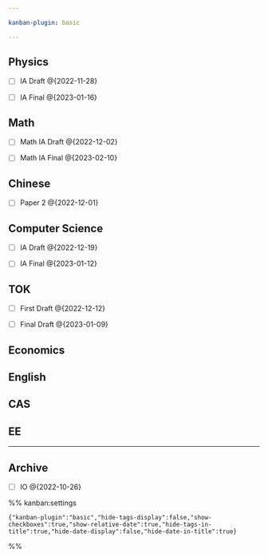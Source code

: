 ```yaml
---

kanban-plugin: basic

---
```


## Physics

- [ ] IA Draft @{2022-11-28}
- [ ] IA Final @{2023-01-16}


## Math

- [ ] Math IA Draft @{2022-12-02}
- [ ] Math IA Final @{2023-02-10}


## Chinese

- [ ] Paper 2 @{2022-12-01}


## Computer Science

- [ ] IA Draft @{2022-12-19}
- [ ] IA Final @{2023-01-12}


## TOK

- [ ] First Draft @{2022-12-12}
- [ ] Final Draft @{2023-01-09}


## Economics



## English



## CAS



## EE



***

## Archive

- [ ] IO @{2022-10-26}

%% kanban:settings
```
{"kanban-plugin":"basic","hide-tags-display":false,"show-checkboxes":true,"show-relative-date":true,"hide-tags-in-title":true,"hide-date-display":false,"hide-date-in-title":true}
```
%%